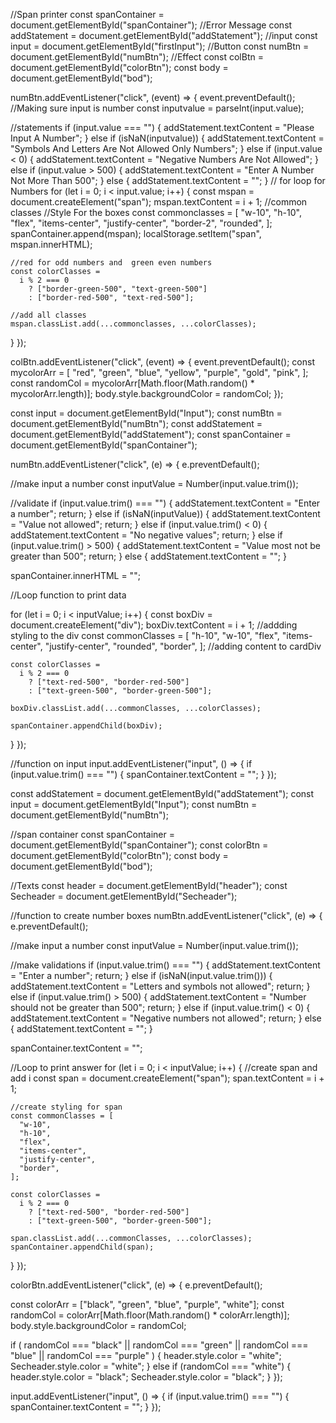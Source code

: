 //Span printer
const spanContainer = document.getElementById("spanContainer");
//Error Message
const addStatement = document.getElementById("addStatement");
//input
const input = document.getElementById("firstInput");
//Button
const numBtn = document.getElementById("numBtn");
//Effect
const colBtn = document.getElementById("colorBtn");
const body = document.getElementById("bod");

numBtn.addEventListener("click", (event) => {
  event.preventDefault();
  //Making sure input is number
  const inputvalue = parseInt(input.value);

  //statements
  if (input.value === "") {
    addStatement.textContent = "Please Input A Number";
  } else if (isNaN(inputvalue)) {
    addStatement.textContent =
      "Symbols And Letters Are Not Allowed Only Numbers";
  } else if (input.value < 0) {
    addStatement.textContent = "Negative Numbers Are Not Allowed";
  } else if (input.value > 500) {
    addStatement.textContent = "Enter A Number Not More Than 500";
  } else {
    addStatement.textContent = "";
  }
  // for loop for Numbers
  for (let i = 0; i < input.value; i++) {
    const mspan = document.createElement("span");
    mspan.textContent = i + 1;
    //common classes
    //Style For the boxes
    const commonclasses = [
      "w-10",
      "h-10",
      "flex",
      "items-center",
      "justify-center",
      "border-2",
      "rounded",
    ];
    spanContainer.append(mspan);
    localStorage.setItem("span", mspan.innerHTML);

    //red for odd numbers and  green even numbers
    const colorClasses =
      i % 2 === 0
        ? ["border-green-500", "text-green-500"]
        : ["border-red-500", "text-red-500"];

    //add all classes
    mspan.classList.add(...commonclasses, ...colorClasses);
  }
});

colBtn.addEventListener("click", (event) => {
  event.preventDefault();
  const mycolorArr = [
    "red",
    "green",
    "blue",
    "yellow",
    "purple",
    "gold",
    "pink",
  ];
  const randomCol = mycolorArr[Math.floor(Math.random() * mycolorArr.length)];
  body.style.backgroundColor = randomCol;
});


const input = document.getElementById("Input");
const numBtn = document.getElementById("numBtn");
const addStatement = document.getElementById("addStatement");
const spanContainer = document.getElementById("spanContainer");

numBtn.addEventListener("click", (e) => {
  e.preventDefault();

  //make input a number
  const inputValue = Number(input.value.trim());

  //validate
  if (input.value.trim() === "") {
    addStatement.textContent = "Enter a number";
    return;
  } else if (isNaN(inputValue)) {
    addStatement.textContent = "Value not allowed";
    return;
  } else if (input.value.trim() < 0) {
    addStatement.textContent = "No negative values";
    return;
  } else if (input.value.trim() > 500) {
    addStatement.textContent = "Value most not be greater than 500";
    return;
  } else {
    addStatement.textContent = "";
  }

  spanContainer.innerHTML = "";

  //Loop function to print data

  for (let i = 0; i < inputValue; i++) {
    const boxDiv = document.createElement("div");
    boxDiv.textContent = i + 1;
    //addding styling to the div
    const commonClasses = [
      "h-10",
      "w-10",
      "flex",
      "items-center",
      "justify-center",
      "rounded",
      "border",
    ];
    //adding content to cardDiv

    const colorClasses =
      i % 2 === 0
        ? ["text-red-500", "border-red-500"]
        : ["text-green-500", "border-green-500"];

    boxDiv.classList.add(...commonClasses, ...colorClasses);

    spanContainer.appendChild(boxDiv);
  }
});

//function on input
input.addEventListener("input", () => {
  if (input.value.trim() === "") {
    spanContainer.textContent = "";
  }
});


const addStatement = document.getElementById("addStatement");
const input = document.getElementById("Input");
const numBtn = document.getElementById("numBtn");

//span container
const spanContainer = document.getElementById("spanContainer");
const colorBtn = document.getElementById("colorBtn");
const body = document.getElementById("bod");

//Texts
const header = document.getElementById("header");
const Secheader = document.getElementById("Secheader");

//function to create number boxes
numBtn.addEventListener("click", (e) => {
  e.preventDefault();

  //make input a number
  const inputValue = Number(input.value.trim());

  //make validations
  if (input.value.trim() === "") {
    addStatement.textContent = "Enter a number";
    return;
  } else if (isNaN(input.value.trim())) {
    addStatement.textContent = "Letters and symbols not allowed";
    return;
  } else if (input.value.trim() > 500) {
    addStatement.textContent = "Number should not be greater than 500";
    return;
  } else if (input.value.trim() < 0) {
    addStatement.textContent = "Negative numbers not allowed";
    return;
  } else {
    addStatement.textContent = "";
  }

  spanContainer.textContent = "";

  //Loop to print answer
  for (let i = 0; i < inputValue; i++) {
    //create span and add i
    const span = document.createElement("span");
    span.textContent = i + 1;

    //create styling for span
    const commonClasses = [
      "w-10",
      "h-10",
      "flex",
      "items-center",
      "justify-center",
      "border",
    ];

    const colorClasses =
      i % 2 === 0
        ? ["text-red-500", "border-red-500"]
        : ["text-green-500", "border-green-500"];

    span.classList.add(...commonClasses, ...colorClasses);
    spanContainer.appendChild(span);
  }
});

colorBtn.addEventListener("click", (e) => {
  e.preventDefault();

  const colorArr = ["black", "green", "blue", "purple", "white"];
  const randomCol = colorArr[Math.floor(Math.random() * colorArr.length)];
  body.style.backgroundColor = randomCol;

  if (
    randomCol === "black" ||
    randomCol === "green" ||
    randomCol === "blue" ||
    randomCol === "purple"
  ) {
    header.style.color = "white";
    Secheader.style.color = "white";
  } else if (randomCol === "white") {
    header.style.color = "black";
    Secheader.style.color = "black";
  }
});

input.addEventListener("input", () => {
  if (input.value.trim() === "") {
    spanContainer.textContent = "";
  }
});

